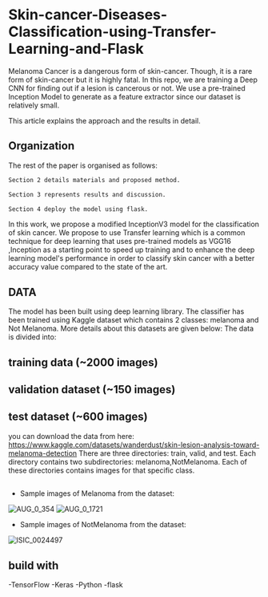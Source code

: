 
# Skin-cancer-Diseases-Classification-using-Transfer-Learning-and-Flask

Melanoma Cancer is a dangerous form of skin-cancer. Though, it is a rare form of skin-cancer but it is highly fatal. In this repo, we are training a Deep CNN for finding out if a lesion is cancerous or not. 
We use a pre-trained Inception Model to generate as a feature extractor since our dataset is relatively small.

This article explains the approach and the results in detail.



## Organization

The rest of the paper is organised as follows:


```bash
Section 2 details materials and proposed method.
```
```bash
Section 3 represents results and discussion.
```

```bash
Section 4 deploy the model using flask.
```


In this work, we propose a modified InceptionV3 model for the classification of skin cancer. We propose to use Transfer learning which is a common technique for deep learning that uses pre-trained models as VGG16 ,Inception as a starting point to speed up training and to enhance the deep learning model's performance in order to classify skin cancer with a better accuracy value compared to the state of the art.
## DATA

The model has been built using deep learning library. The classifier has been trained using Kaggle dataset which contains 2 classes: melanoma and Not Melanoma.
More details about this datasets are given below:
The data is divided into:
## training data (~2000 images)
## validation dataset (~150 images)
## test dataset (~600 images)
you can download the data from here:
https://www.kaggle.com/datasets/wanderdust/skin-lesion-analysis-toward-melanoma-detection
There are three directories: train, valid, and test. Each directory contains two subdirectories:
melanoma,NotMelanoma. Each of these directories contains images for that specific class.


## 

- Sample images of Melanoma from the dataset:


![AUG_0_354](https://user-images.githubusercontent.com/80918787/187921737-e8ab1669-7361-4dce-8d86-5ab1ed0e9816.jpeg)
![AUG_0_1721](https://user-images.githubusercontent.com/80918787/187921986-ef1635e2-36db-4367-9583-7089b48cac66.jpeg)



- Sample images of NotMelanoma from the dataset:

![ISIC_0024497](https://user-images.githubusercontent.com/80918787/187922213-ec301530-bcb1-4101-9f7b-5764d548701d.jpg)


## build with
-TensorFlow
-Keras
-Python
-flask

